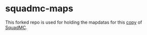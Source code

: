 # squadmc-maps 

This forked repo is used for holding the mapdatas for this [copy](http://squadmc.forecon.club/) of [SquadMC](https://github.com/Endebert/squadmc).
